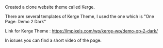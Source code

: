 Created a clone website theme called Kerge.

There are several templates of Kerge Theme, I used the one which is "One Page: Demo 2 Dark"

Link for Kerge Theme : https://lmpixels.com/wp/kerge-wp/demo-op-2-dark/

In issues you can find a short video of the page.


